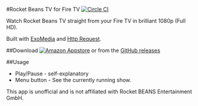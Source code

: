 #Rocket Beans TV for Fire TV
[![Circle CI](https://circleci.com/gh/EZTEQ/rbtv-firetv.svg?style=svg)](https://circleci.com/gh/EZTEQ/rbtv-firetv)

Watch Rocket Beans TV straight from your Fire TV in brilliant 1080p (Full HD).

Built with [ExoMedia](https://github.com/brianwernick/ExoMedia) and [Http Request](https://github.com/kevinsawicki/http-request).

##Download
[![Amazon Appstore](https://images-na.ssl-images-amazon.com/images/G/01/mobile-apps/devportal2/res/images/amazon-underground-app-us-white.png)](http://www.amazon.de/dp/B018429HN6)
or from the [GitHub releases](https://github.com/EZTEQ/rbtv-firetv/releases/latest)

##Usage
 - Play/Pause - self-explanatory
 - Menu button - See the currently running show.

This app is unofficial and is not affiliated with Rocket BEANS Entertainment GmbH.
